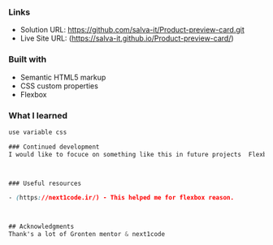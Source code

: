 
### Links

- Solution URL: https://github.com/salva-it/Product-preview-card.git
- Live Site URL: (https://salva-it.github.io/Product-preview-card/)


### Built with

- Semantic HTML5 markup
- CSS custom properties
- Flexbox


### What I learned

```css
use variable css

### Continued development
I would like to focuce on something like this in future projects  Flexbox & web animation 



### Useful resources

- (https://next1code.ir/) - This helped me for flexbox reason. 



## Acknowledgments
Thank's a lot of Gronten mentor & next1code
